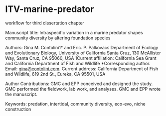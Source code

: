 # ITV-marine-predator
workflow for third dissertation chapter

Manuscript title:
Intraspecific variation in a marine predator shapes community diversity by altering foundation species

Authors:
Gina M. Contolini1* and Eric. P. Palkovacs
Department of Ecology and Evolutionary Biology, University of California Santa Cruz, 130 McAllister Way, Santa Cruz, CA 95060, USA
1Current affiliation: California Sea Grant and California Department of Fish and Wildlife
*Corresponding author. Email: gina@contolini.com. Current address: California Department of Fish and Wildlife, 619 2nd St., Eureka, CA 95501, USA

Author Contributions: 
GMC and EPP conceived and designed the study. GMC performed the fieldwork, lab work, and analyses. GMC and EPP wrote the manuscript.

Keywords: 
predation, intertidal, community diversity, eco-evo, niche construction
